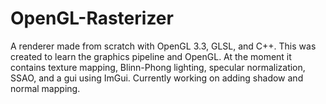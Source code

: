# OpenGL-Rasterizer
A renderer made from scratch with OpenGL 3.3, GLSL, and C++. This was created to learn the graphics pipeline and OpenGL. At the moment it contains texture mapping, Blinn-Phong lighting, specular normalization, SSAO, and a gui using ImGui. Currently working on adding shadow and normal mapping.
